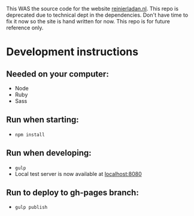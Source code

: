 This WAS the source code for the website [reinierladan.nl](http://reinierladan.nl). This repo is deprecated due to technical dept in the dependencies. Don't have time to fix it now so the site is hand written for now. This repo is for future reference only.

# Development instructions

## Needed on your computer:
- Node
- Ruby
- Sass

## Run when starting:
- `npm install`

## Run when developing:
- `gulp`
- Local test server is now available at [localhost:8080](http://localhost:8080)

## Run to deploy to gh-pages branch:
- `gulp publish`
